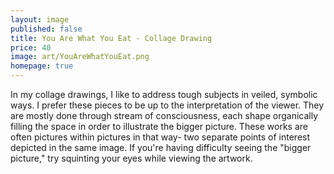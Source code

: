 ```yaml
---
layout: image
published: false
title: You Are What You Eat - Collage Drawing
price: 40
image: art/YouAreWhatYouEat.png
homepage: true
---
```

In my collage drawings, I like to address tough subjects in veiled, symbolic ways. I prefer these pieces to be up to the interpretation of the viewer. They are mostly done through stream of consciousness, each shape organically filling the space in order to illustrate the bigger picture. These works are often pictures within pictures in that way- two separate points of interest depicted in the same image. If you're having difficulty seeing the "bigger picture," try squinting your eyes while viewing the artwork.
